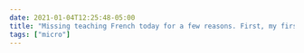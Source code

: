 ```yaml
---
date: 2021-01-04T12:25:48-05:00
title: "Missing teaching French today for a few reasons. First, my first time teaching FREN 102 began ten years ago this month 😱. Second, my kid insisted this morning on pronouncing “sept, huit” as “sept, tweet,” and even though that’s not really liaison, it..."
tags: ["micro"]
---
```

